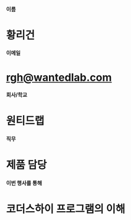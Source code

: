 #### 이름	
#	황리건
	
#### 이메일	
# 	rgh@wantedlab.com
	
#### 회사/학교	
# 	원티드랩
	
#### 직무	
#	제품 담당
	
#### 이번 행사를 통해 	
#	코더스하이 프로그램의 이해

